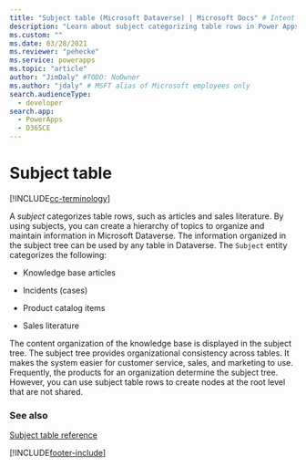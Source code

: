 ```yaml
---
title: "Subject table (Microsoft Dataverse) | Microsoft Docs" # Intent and product brand in a unique string of 43-59 chars including spaces
description: "Learn about subject categorizing table rows in Power Apps, such as articles and sales literature. Using subjects you can create a hierarchy of topics to organize and maintain information."
ms.custom: ""
ms.date: 03/28/2021
ms.reviewer: "pehecke"
ms.service: powerapps
ms.topic: "article"
author: "JimDaly" #TODO: NoOwner
ms.author: "jdaly" # MSFT alias of Microsoft employees only
search.audienceType: 
  - developer
search.app: 
  - PowerApps
  - D365CE
---
```

# Subject table

[!INCLUDE[cc-terminology](includes/cc-terminology.md)]

A *subject* categorizes table rows, such as articles and sales literature. By using subjects, you can create a hierarchy of topics to organize and maintain information in Microsoft Dataverse. The information organized in the subject tree can be used by any table in Dataverse. The `Subject` entity categorizes the following:  
  
- Knowledge base articles  
  
- Incidents (cases)  
  
- Product catalog items  
  
- Sales literature  
  
The content organization of the knowledge base is displayed in the subject tree. The subject tree provides organizational consistency across tables. It makes the system easier for customer service, sales, and marketing to use. Frequently, the products for an organization determine the subject tree. However, you can use subject table rows to create nodes at the root level that are not shared.  
  
### See also  
 [Subject table reference](reference/entities/subject.md) 
 


[!INCLUDE[footer-include](../../includes/footer-banner.md)]

